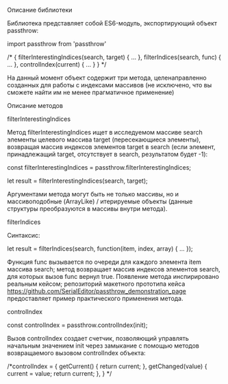Описание библиотеки

Библиотека представляет собой ES6-модуль, экспортирующий объект passthrow:

import passthrow from 'passthrow'

/* {
    filterInterestingIndices(search, target) {
        ...
    },
    filterIndices(search, func) {
        ...
    },
    controlIndex(current) {
        ...
    }
}
*/

На данный момент объект содержит три метода, целенаправленно созданных для работы с индексами массивов (не исключено, что вы сможете найти им не менее прагматичное применение)

Описание методов

filterInterestingIndices

Метод filterInterestingIndices ищет в исследуемом массиве search элементы целевого массива target (пересекающиеся элементы), возвращая массив индексов элементов target в search (если элемент, принадлежащий target, отсутствует в search, результатом будет -1):

const filterInterestingIndices = passthrow.filterInterestingIndices;

let result = filterInterestingIndices(search, target);

Аргументами метода могут быть не только массивы, но и массивоподобные (ArrayLike) / итерируемые объекты (данные структуры преобразуются в массивы внутри метода).

filterIndices

Синтаксис:

let result = filterIndices(search, function(item, index, array) {
    ...
});

Функция func вызывается по очереди для каждого элемента item массива search; метод возвращает массив индексов элементов search, для которых вызов func вернул true.
Появление метода инспирировано реальным кейсом; репозиторий макетного прототипа кейса https://github.com/SerialEditor/passthrow_demonstration_page предоставляет пример практического применения метода.

controlIndex 

const controlIndex = passthrow.controlIndex(init);

Вызов controlIndex создает счетчик, позволяющий управлять начальным значением init через замыкание с помощью методов возвращаемого вызовом controlIndex объекта: 

/*controlIndex = {
    getCurrent() {
        return current;
      },
      getChanged(value) {
        current = value;
        return current;
      },
} 
*/